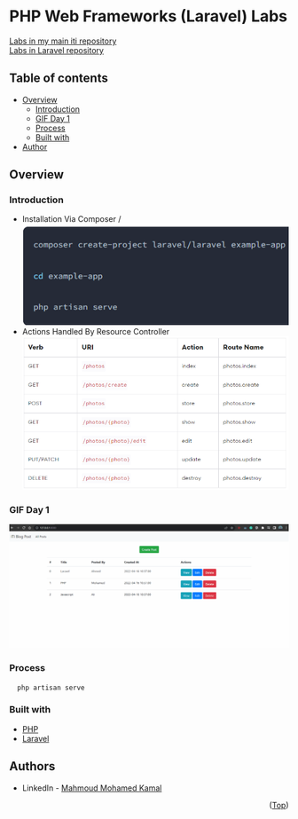 # PHP Web Frameworks (Laravel) Labs

[Labs in my main iti repository](https://github.com/MahmoudFierro98/ITI_OpenSourceApplicationDevelopment/tree/main/PHP_Web_Frameworks/Labs)  
[Labs in Laravel repository](https://github.com/MahmoudFierro98/iti-laravel-labs)  

## Table of contents

- [Overview](#overview)
    - [Introduction](#introduction)
    - [GIF Day 1](#gif-day-1)
    - [Process](#process)
    - [Built with](#built-with)
- [Author](#authors)

## Overview

### Introduction

- Installation Via Composer /
![alt text](./static/Installation_Via_Composer.PNG)
- Actions Handled By Resource Controller
![alt text](./static/Actions_Handled_By_Resource_Controller.PNG)

### GIF Day 1

![screen-gif](./static/GIF.gif)

### Process

 ```
   php artisan serve
 ```

### Built with

* [PHP](https://www.php.net/)
* [Laravel](https://laravel.com/)


## Authors

* LinkedIn - [Mahmoud Mohamed Kamal](https://www.linkedin.com/in/mahmoudfierro98)

<p align="right">(<a href="#top">Top</a>)</p>
